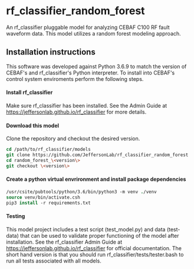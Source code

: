 # rf_classifier_random_forest
An rf_classifier pluggable model for analyzing CEBAF C100 RF fault waveform data.  This model utilizes a random forest modeling approach.

## Installation instructions
This software was developed against Python 3.6.9 to match the version of CEBAF's and rf_classifier's Python interpreter.  To install into CEBAF's control system enviroments perform the following steps.

#### Install rf_classifier
Make sure rf_classifier has been installed.  See the Admin Guide at https://jeffersonlab.github.io/rf_classifier for more details.

#### Download this model
Clone the repository and checkout the desired version.
```tcsh
cd /path/to/rf_classifier/models
git clone https://github.com/JeffersonLab/rf_classifier_random_forest  random_forest_\<version\>
cd random_forest_\<version\>
git checkout \<version\>
```

#### Create a python virtual envrironment and install package dependencies
```tcsh
/usr/csite/pubtools/python/3.6/bin/python3 -m venv ./venv
source venv/bin/activate.csh
pip3 install -r requirements.txt
```

#### Testing
This model project includes a test script (test_model.py) and data (test-data) that can be used to validate proper functioning of the model after installation.  See the rf_classifier Admin Guide at https://jeffersonlab.github.io/rf_classifier for official documentation.  The short hand version is that you should run rf_classifier/tests/tester.bash to run all tests associated with all models.
